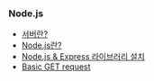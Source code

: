 ### Node.js
- [서버란?](서버란/README.md)
- [Node.js란?](Node.js란/README.md)
- [Node.js & Express 라이브러리 설치](Node.js%20%26%20Express%20라이브러리%20설치/README.md)
- [Basic GET request](Basic%20GET%20request/README.md)
